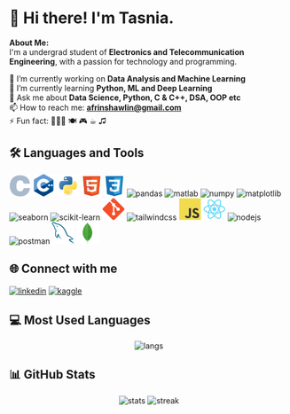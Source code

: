 # 👋 Hi there! I'm Tasnia.  

**About Me:**  
I'm a undergrad student of **Electronics and Telecommunication Engineering**, with a passion for technology and programming.


🔭 I’m currently working on **Data Analysis and Machine Learning**  
🌱 I’m currently learning **Python, ML and Deep Learning**  
💬 Ask me about **Data Science, Python, C & C++, DSA, OOP etc**  
📫 How to reach me: **afrinshawlin@gmail.com**  
⚡ Fun fact: 👩🏻‍🍳 🍽 🎮 ☕︎ ♫  
 



## 🛠️ Languages and Tools
<p align="left"> 
  <!-- C -->
  <img src="https://raw.githubusercontent.com/devicons/devicon/master/icons/c/c-original.svg" alt="c" width="38" height="38"/> 

  <!-- C++ -->
  <img src="https://raw.githubusercontent.com/devicons/devicon/master/icons/cplusplus/cplusplus-original.svg" alt="cplusplus" width="40" height="40"/> 

  <!-- Python -->
  <img src="https://raw.githubusercontent.com/devicons/devicon/master/icons/python/python-original.svg" alt="python" width="40" height="40"/> 

  <!-- HTML -->
  <img src="https://raw.githubusercontent.com/devicons/devicon/master/icons/html5/html5-original.svg" alt="html5" width="37" height="37"/> 

  <!-- CSS -->
  <img src="https://raw.githubusercontent.com/devicons/devicon/master/icons/css3/css3-original.svg" alt="css3" width="37" height="37"/> 

  <!-- Pandas -->
  <img src="https://upload.wikimedia.org/wikipedia/commons/e/ed/Pandas_logo.svg" alt="pandas" width="70" height="60"/> 

  <!-- MATLAB -->
  <img src="https://upload.wikimedia.org/wikipedia/commons/2/21/Matlab_Logo.png" alt="matlab" width="40" height="40"/> 

  <!-- NumPy -->
  <img src="https://upload.wikimedia.org/wikipedia/commons/1/1a/NumPy_logo.svg" alt="numpy" width="70" height="40"/> 

  <!-- Matplotlib -->
  <img src="https://upload.wikimedia.org/wikipedia/commons/8/84/Matplotlib_icon.svg" alt="matplotlib" width="40" height="40"/> 

  <!-- Seaborn -->
  <img src="https://seaborn.pydata.org/_images/logo-mark-lightbg.svg" alt="seaborn" width="60" height="40"/> 

  <!-- Scikit-learn -->
  <img src="https://upload.wikimedia.org/wikipedia/commons/0/05/Scikit_learn_logo_small.svg" alt="scikit-learn" width="60" height="40"/> 

  <!-- Git -->
  <img src="https://raw.githubusercontent.com/devicons/devicon/master/icons/git/git-original.svg" alt="git" width="40" height="40"/>

   <!-- TailwindCSS -->
  <img src="https://www.vectorlogo.zone/logos/tailwindcss/tailwindcss-icon.svg" alt="tailwindcss" width="40" height="40"/>

  <!-- JavaScript -->
  <img src="https://raw.githubusercontent.com/devicons/devicon/master/icons/javascript/javascript-original.svg" alt="javascript" width="40" height="40"/> 

  <!-- React -->
  <img src="https://raw.githubusercontent.com/devicons/devicon/master/icons/react/react-original.svg" alt="react" width="40" height="40"/> 

   <!-- Node.js (official logo) -->
  <img src="https://nodejs.org/static/images/logo.svg" alt="nodejs" width="60" height="40"/>  

  <!-- Postman -->
  <img src="https://www.vectorlogo.zone/logos/getpostman/getpostman-icon.svg" alt="postman" width="40" height="40"/> 

  <!-- MySQL -->
  <img src="https://raw.githubusercontent.com/devicons/devicon/master/icons/mysql/mysql-original.svg" alt="mysql" width="40" height="40"/> 

  <!-- MongoDB -->
  <img src="https://raw.githubusercontent.com/devicons/devicon/master/icons/mongodb/mongodb-original.svg" alt="mongodb" width="40" height="40"/> 

 
</p>







## 🌐 Connect with me
<p align="left">
<a href="https://linkedin.com/in/tasnia-afrin" target="blank"><img align="center" src="https://raw.githubusercontent.com/rahuldkjain/github-profile-readme-generator/master/src/images/icons/Social/linked-in-alt.svg" alt="linkedin" height="30" width="40" /></a>
<a href="https://kaggle.com/tasnia04" target="blank"><img align="center" src="https://raw.githubusercontent.com/rahuldkjain/github-profile-readme-generator/master/src/images/icons/Social/kaggle.svg" alt="kaggle" height="30" width="40" /></a>
</p>



## 💻 Most Used Languages
<p align="center">
  <img src="https://github-readme-stats.vercel.app/api/top-langs/?username=TasniaAfrin&layout=compact&theme=tokyonight" alt="langs" />
</p>



## 📊 GitHub Stats  
<p align="center">
  <img src="https://github-readme-stats.vercel.app/api?username=TasniaAfrin&show_icons=true&theme=tokyonight" alt="stats" />
  <img src="https://github-readme-streak-stats.herokuapp.com/?user=TasniaAfrin&theme=tokyonight" alt="streak" />
</p>




